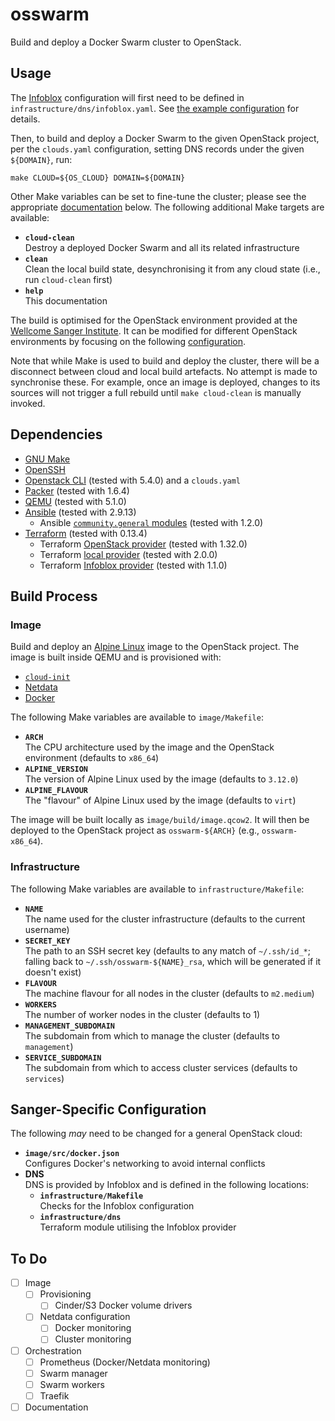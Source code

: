# osswarm

Build and deploy a Docker Swarm cluster to OpenStack.

## Usage

The [Infoblox][infoblox] configuration will first need to be defined in
`infrastructure/dns/infoblox.yaml`. See [the example
configuration](infrastructure/dns/infoblox.yaml.example) for details.

Then, to build and deploy a Docker Swarm to the given OpenStack project,
per the `clouds.yaml` configuration, setting DNS records under the given
`${DOMAIN}`, run:

    make CLOUD=${OS_CLOUD} DOMAIN=${DOMAIN}

Other Make variables can be set to fine-tune the cluster; please see the
appropriate [documentation](#build-process) below. The following
additional Make targets are available:

* **`cloud-clean`** \
  Destroy a deployed Docker Swarm and all its related infrastructure
* **`clean`** \
  Clean the local build state, desynchronising it from any cloud state
  (i.e., run `cloud-clean` first)
* **`help`** \
  This documentation

The build is optimised for the OpenStack environment provided at the
[Wellcome Sanger Institute][sanger]. It can be modified for different
OpenStack environments by focusing on the following
[configuration](#sanger-specific-configuration).

Note that while Make is used to build and deploy the cluster, there will
be a disconnect between cloud and local build artefacts. No attempt is
made to synchronise these. For example, once an image is deployed,
changes to its sources will not trigger a full rebuild until `make
cloud-clean` is manually invoked.

<!-- ## Monitoring -->

## Dependencies

* [GNU Make][make]
* [OpenSSH][openssh]
* [Openstack CLI][openstack-cli] (tested with 5.4.0) and a `clouds.yaml`
* [Packer][packer] (tested with 1.6.4)
* [QEMU][qemu] (tested with 5.1.0)
* [Ansible][ansible] (tested with 2.9.13)
  * Ansible [`community.general` modules][ansible-modules] (tested with
    1.2.0)
* [Terraform][terraform] (tested with 0.13.4)
  * Terraform [OpenStack provider][terraform-openstack] (tested with
    1.32.0)
  * Terraform [local provider][terraform-local] (tested with 2.0.0)
  * Terraform [Infoblox provider][terraform-infoblox] (tested with
    1.1.0)

## Build Process

### Image

Build and deploy an [Alpine Linux][alpine] image to the OpenStack
project. The image is built inside QEMU and is provisioned with:

* [`cloud-init`][cloud-init]
* [Netdata][netdata]
* [Docker][docker]

The following Make variables are available to `image/Makefile`:

* **`ARCH`** \
  The CPU architecture used by the image and the OpenStack environment
  (defaults to `x86_64`)
* **`ALPINE_VERSION`** \
  The version of Alpine Linux used by the image (defaults to `3.12.0`)
* **`ALPINE_FLAVOUR`** \
  The "flavour" of Alpine Linux used by the image (defaults to `virt`)

The image will be built locally as `image/build/image.qcow2`. It will
then be deployed to the OpenStack project as `osswarm-${ARCH}` (e.g.,
`osswarm-x86_64`).

### Infrastructure

The following Make variables are available to `infrastructure/Makefile`:

* **`NAME`** \
  The name used for the cluster infrastructure (defaults to the current
  username)
* **`SECRET_KEY`** \
  The path to an SSH secret key (defaults to any match of `~/.ssh/id_*`;
  falling back to `~/.ssh/osswarm-${NAME}_rsa`, which will be generated
  if it doesn't exist)
* **`FLAVOUR`** \
  The machine flavour for all nodes in the cluster (defaults to
  `m2.medium`)
* **`WORKERS`** \
  The number of worker nodes in the cluster (defaults to 1)
* **`MANAGEMENT_SUBDOMAIN`** \
  The subdomain from which to manage the cluster (defaults to
  `management`)
* **`SERVICE_SUBDOMAIN`** \
  The subdomain from which to access cluster services (defaults to
  `services`)

<!-- ### Orchestration -->

## Sanger-Specific Configuration

The following *may* need to be changed for a general OpenStack cloud:

* **`image/src/docker.json`** \
  Configures Docker's networking to avoid internal conflicts
* **DNS** \
  DNS is provided by Infoblox and is defined in the following locations:
  * **`infrastructure/Makefile`** \
    Checks for the Infoblox configuration
  * **`infrastructure/dns`** \
    Terraform module utilising the Infoblox provider

## To Do

- [ ] Image
  - [ ] Provisioning
    - [ ] Cinder/S3 Docker volume drivers
  - [ ] Netdata configuration
    - [ ] Docker monitoring
    - [ ] Cluster monitoring
- [ ] Orchestration
  - [ ] Prometheus (Docker/Netdata monitoring)
  - [ ] Swarm manager
  - [ ] Swarm workers
  - [ ] Traefik
- [ ] Documentation

<!-- References -->
[alpine]:              https://alpinelinux.org/
[ansible-modules]:     https://galaxy.ansible.com/community/general
[ansible]:             https://www.ansible.com/
[cloud-init]:          https://cloud-init.io/
[docker]:              https://www.docker.com/
[infoblox]:            https://www.infoblox.com/
[make]:                https://www.gnu.org/software/make
[netdata]:             https://www.netdata.cloud/
[openssh]:             https://www.openssh.com/
[openstack-cli]:       https://docs.openstack.org/python-openstackclient
[packer]:              https://www.packer.io/
[qemu]:                https://www.qemu.org/
[sanger]:              https://www.sanger.ac.uk/
[terraform-infoblox]:  https://www.terraform.io/docs/providers/infoblox
[terraform-local]:     https://www.terraform.io/docs/providers/local
[terraform-openstack]: https://registry.terraform.io/providers/terraform-provider-openstack/openstack
[terraform]:           https://www.terraform.io/
